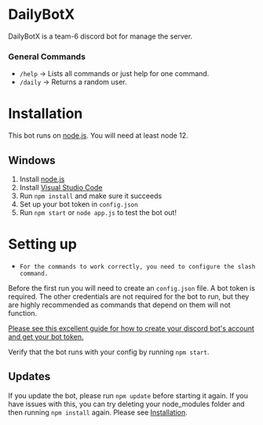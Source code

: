# DailyBotX
DailyBotX is a team-6 discord bot for manage the server.

### General Commands

- `/help` -> Lists all commands or just help for one command.
- `/daily` -> Returns a random user.

# Installation

This bot runs on [node.js](https://nodejs.org). You will need at least node 12.

## Windows

1. Install [node.js](https://nodejs.org/en/download/)
3. Install [Visual Studio Code](https://code.visualstudio.com/)
6. Run `npm install` and make sure it succeeds
7. Set up your bot token in `config.json`
8. Run `npm start` or `node app.js` to test the bot out!

# Setting up

- `For the commands to work correctly, you need to configure the slash command.`

Before the first run you will need to create an `config.json` file. A bot token is required. The other credentials are not required for the bot to run, but they are highly recommended as commands that depend on them will not function.

[Please see this excellent guide for how to create your discord bot's account and get your bot token.](https://discordjs.guide/preparations/setting-up-a-bot-application.html)

Verify that the bot runs with your config by running `npm start`.

## Updates
If you update the bot, please run `npm update` before starting it again. If you have
issues with this, you can try deleting your node_modules folder and then running
`npm install` again. Please see [Installation](#Installation).